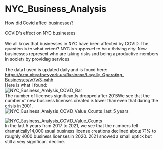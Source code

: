 # NYC_Business_Analysis
How did Covid affect businesses?<br><br>
COVID's effect on NYC businesses<br><br>
We all know that businesses in NYC have been affected by COVID. The question is to what extent? NYC is supposed to be a thriving city. New businesses represent who are taking risks and being a productive members in society by providing services.<br><br>
The data I used is updated daily and is found here:<br>
https://data.cityofnewyork.us/Business/Legally-Operating-Businesses/w7w3-xahh
<br>
Here is what I found:<br>
![NYC_Business_Analysis_COVID_Bar](https://user-images.githubusercontent.com/62908910/149632060-6358d6bb-2179-4080-9a23-4166a24bbfc3.PNG)
<br>
The number of licenses significantly dropped after 2018We see that the number of new business licenses created is lower than even that during the crisis in 2001.
<br>
![NYC_Business_Analysis_COVID_Value_Counts_last_5_years](https://user-images.githubusercontent.com/62908910/149632068-04b992ba-7558-4abe-b896-5b7581e317bc.PNG)
<br>

![NYC_Business_Analysis_COVID_Value_Counts](https://user-images.githubusercontent.com/62908910/149632074-dad4024a-b30f-4062-818f-4740488e11f7.PNG)
<br>
In the last 5 years from 2017 to 2021, we see that the numbers fell dramatically14,000 usual business license creations declined about 71% to roughly 4000 business licenses in 2020. 2021 showed a small uptick but still a very significant decline.
